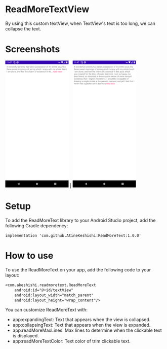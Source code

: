 # ReadMoreTextView
By using this custom textView, when TextView's text is too long, we can collapse the text.

# Screenshots
<img src="https://github.com/AtineKeshishi/ReadMoreText/blob/master/screenshots/screenshot1.png" width="200" height="400" /> |
<img src="https://github.com/AtineKeshishi/ReadMoreText/blob/master/screenshots/screenshot2.png" width="200" height="400" />

# Setup
To add the ReadMoreText library to your Android Studio project, add the following Gradle dependency:
```
implementation 'com.github.AtineKeshishi:ReadMoreText:1.0.0'
```

# How to use
To use the ReadMoreText on your app, add the following code to your layout:

```
<com.akeshishi.readmoretext.ReadMoreText
    android:id="@+id/textView"
    android:layout_width="match_parent"
    android:layout_height="wrap_content"/>
```
You can customize ReadMoreText with:

* app:expandingText: Text that appears when the view is collapsed.
* app:collapsingText: Text that appears when the view is expanded.
* app:readMoreMaxLines: Max lines to determine when the clickable text is displayed.
* app:readMoreTextColor: Text color of trim clickable text.
